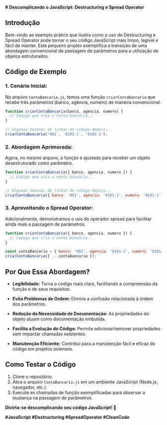 **# Descomplicando o JavaScript: Destructuring e Spread Operator**

## Introdução

Bem-vindo ao exemplo prático que ilustra como o uso de Destructuring e Spread Operator pode tornar o seu código JavaScript mais limpo, legível e fácil de manter. Este pequeno projeto exemplifica a transição de uma abordagem convencional de passagem de parâmetros para a utilização de objetos estruturados.

## Código de Exemplo

### 1. **Cenário Inicial:**
No arquivo `ContaBancaria.js`, temos uma função `criarContaBancaria` que recebe três parâmetros (banco, agência, número) de maneira convencional.

```javascript
function criarContaBancaria(banco, agencia, numero) {
  // Código que cria a conta bancária...
}

// Algumas dezenas de linhas de código depois...
criarContaBancaria('001', '0101-1', '0101-1');
```

### 2. **Abordagem Aprimorada:**
Agora, no mesmo arquivo, a função é ajustada para receber um objeto desestruturado como parâmetro.

```javascript
function criarContaBancaria({ banco, agencia, numero }) {
  // Código que cria a conta bancária...
}

// Algumas dezenas de linhas de código depois...
criarContaBancaria({ banco: '001', agencia: '0101-1', numero: '0101-1' });
```

### 3. **Aproveitando o Spread Operator:**
Adicionalmente, demonstramos o uso do operador spread para facilitar ainda mais a passagem de parâmetros.

```javascript
function criarContaBancaria({ banco, agencia, numero }) {
  // Código que cria a conta bancária...
}

const contaBancaria = { banco: '001', agencia: '0101-1', numero: '0101-1' };
criarContaBancaria({ ...contaBancaria });
```

## Por Que Essa Abordagem?

- **Legibilidade:** Torna o código mais claro, facilitando a compreensão da função e de seus requisitos.
  
- **Evita Problemas de Ordem:** Elimina a confusão relacionada à ordem dos parâmetros.

- **Redução da Necessidade de Documentação:** As propriedades do objeto atuam como documentação embutida.

- **Facilita a Evolução do Código:** Permite adicionar/remover propriedades sem impactar chamadas existentes.

- **Manutenção Eficiente:** Contribui para a manutenção fácil e eficaz do código em projetos extensos.

## Como Testar o Código

1. Clone o repositório.
2. Abra o arquivo `ContaBancaria.js` em um ambiente JavaScript (Node.js, navegador, etc.).
3. Execute as chamadas de função exemplificadas para observar a mudança na passagem de parâmetros.

**Divirta-se descomplicando seu código JavaScript! 🚀**

**#JavaScript #Destructuring #SpreadOperator #CleanCode**